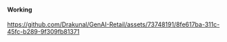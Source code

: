 #### Working
https://github.com/Drakunal/GenAI-Retail/assets/73748191/8fe617ba-311c-45fc-b289-9f309fb81371

